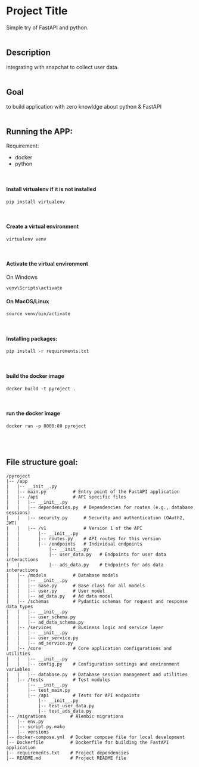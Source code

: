 # Project Title
Simple try of FastAPI and python.
<br/>
<br/>



## Description
integrating with snapchat to collect user data.
<br/>
<br/>


## Goal
to build application with zero knowldge about python & FastAPI
<br/>
<br/>


## Running the APP:
Requirement:
* docker
* python
<br/>



#### Install virtualenv if it is not installed
````
pip install virtualenv
````
<br/>

#### Create a virtual environment
````
virtualenv venv
````
<br/>

#### Activate the virtual environment
On Windows
````
venv\Scripts\activate
````
#### On MacOS/Linux
````
source venv/bin/activate
````
<br/>

#### Installing packages: 
````
pip install -r requirements.txt
````
<br/>

#### build the docker image
```
docker build -t pyroject .
```
<br/>

#### run the docker image
```
docker run -p 8000:80 pyroject
```
<br/>
<br/>


## File structure goal: 
```
/pyroject
|-- /app
|   |-- __init__.py
|   |-- main.py          # Entry point of the FastAPI application
|   |-- /api             # API specific files
|   |   |-- __init__.py
|   |   |-- dependencies.py  # Dependencies for routes (e.g., database sessions)
|   |   |-- security.py      # Security and authentication (OAuth2, JWT)
|   |   |-- /v1              # Version 1 of the API
|   |       |-- __init__.py
|   |       |-- routes.py    # API routes for this version
|   |       |-- /endpoints   # Individual endpoints
|   |           |-- __init__.py
|   |           |-- user_data.py   # Endpoints for user data interactions
|   |           |-- ads_data.py    # Endpoints for ads data interactions
|   |-- /models          # Database models
|   |   |-- __init__.py
|   |   |-- base.py      # Base class for all models
|   |   |-- user.py      # User model
|   |   |-- ad_data.py   # Ad data model
|   |-- /schemas         # Pydantic schemas for request and response data types
|   |   |-- __init__.py
|   |   |-- user_schema.py
|   |   |-- ad_data_schema.py
|   |-- /services        # Business logic and service layer
|   |   |-- __init__.py
|   |   |-- user_service.py
|   |   |-- ad_service.py
|   |-- /core            # Core application configurations and utilities
|   |   |-- __init__.py
|   |   |-- config.py    # Configuration settings and environment variables
|   |   |-- database.py  # Database session management and utilities
|   |-- /tests           # Test modules
|       |-- __init__.py
|       |-- test_main.py
|       |-- /api         # Tests for API endpoints
|           |-- __init__.py
|           |-- test_user_data.py
|           |-- test_ads_data.py
|-- /migrations         # Alembic migrations
|   |-- env.py
|   |-- script.py.mako
|   |-- versions
|-- docker-compose.yml  # Docker compose file for local development
|-- Dockerfile          # Dockerfile for building the FastAPI application
|-- requirements.txt    # Project dependencies
|-- README.md           # Project README file
```
